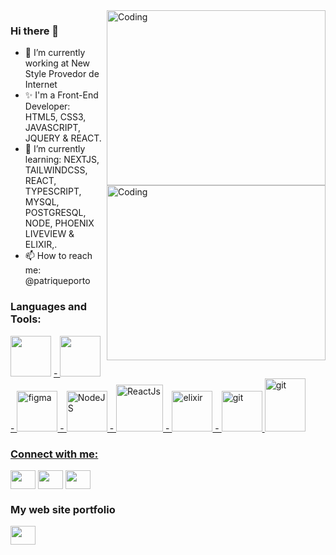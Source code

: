 <img align="right" alt="Coding" width="350" height="280" src="https://res.cloudinary.com/practicaldev/image/fetch/s--_AGrXPbv--/c_limit%2Cf_auto%2Cfl_progressive%2Cq_66%2Cw_880/https://res.cloudinary.com/practicaldev/image/fetch/s--sNXjzc6P--/c_limit%252Cf_auto%252Cfl_progressive%252Cq_66%252Cw_880/https://media1.tenor.com/images/0c34272909ee2a4db5606a014082312b/tenor.gif%253Fitemid%253D15828752">



### Hi there 👋

<img align="right" alt="Coding" width="350" height="280" src="https://raw.githubusercontent.com/MartinHeinz/MartinHeinz/master/wave.gif">

- 🔭 I’m currently working at New Style Provedor de Internet
- ✨ I'm a  Front-End Developer: HTML5, CSS3, JAVASCRIPT, JQUERY & REACT. 
- 🌱 I’m currently learning: NEXTJS, TAILWINDCSS, REACT, TYPESCRIPT, MYSQL, POSTGRESQL, NODE, PHOENIX LIVEVIEW & ELIXIR,.
- 📫 How to reach me: @patriqueporto

<h3 align="left">Languages and Tools:</h3>
<p align="left">  
<img src="https://upload.wikimedia.org/wikipedia/commons/thumb/6/61/HTML5_logo_and_wordmark.svg/1024px-HTML5_logo_and_wordmark.svg.png" width="65" height="65"/> </a> 
<a href="https://dev.w3.org/html5/spec-LC/" target="_blank"> - <a height="40"/> </a>
<a href="https://www.w3schools.com/css/" target="_blank"> <img src="https://cdn.pixabay.com/photo/2017/08/05/11/16/logo-2582747_960_720.png" width="65" height="65"/> - </a> 
<a href="https://developer.mozilla.org/pt-BR/docs/Web/JavaScript" target="_blank"> <img src="https://cdn.pixabay.com/photo/2015/04/23/17/41/javascript-736400_960_720.png" alt="figma" width="65" height="65"/> - </a> 
 <a href="https://nodejs.org/en" target="_blank"> <img src="https://upload.wikimedia.org/wikipedia/commons/thumb/d/d9/Node.js_logo.svg/1920px-Node.js_logo.svg.png" alt="NodeJS" width="65" height="65"/> - </a> 
<a href="https://react.dev" target="_blank"> <img src="https://upload.wikimedia.org/wikipedia/commons/a/a7/React-icon.svg" alt="ReactJs" width="75" height="75"/> - </a>
<a href="https://www.phoenixframework.org/" target="_blank"> <img src="https://www.aworldforus.com/wp-content/uploads/2022/05/phoenix-elixir.jpg" alt="elixir" width="65" height="65"/> - </a> 
<a href="https://git-scm.com/" target="_blank"> <img src="https://www.vectorlogo.zone/logos/git-scm/git-scm-icon.svg" alt="git" width="65" height="65"/> </a> <a href="https://www.w3.org/html/" target="_blank"> </a> 
<a href="https://tailwindcss.com/" target="_blank"> <img src="https://www.vectorlogo.zone/logos/tailwindcss/tailwindcss-ar21.svg" alt="git" width="65" height="85"/> </a> 
 <a href="https://www.w3.org/html/" target="_blank"> </p>

<h3 align="left">Connect with me:</h3>
<p align="left">
<a href="https://www.facebook.com/patrique.porto/" target="#"><img align="center" src="https://cdn-icons-png.flaticon.com/512/5968/5968764.png" alt="" height="30" width="40"/></a>
<a href="https://www.linkedin.com/in/patrique-pereira-porto-82b76610a/"" target="#"><img align="center" src="https://cdn-icons-png.flaticon.com/512/145/145807.png" alt="" height="30" width="40" /></a>
<a href="https://www.instagram.com/patriqueporto/" target="#"><img align="center" src="https://cdn-icons-png.flaticon.com/512/3955/3955024.png" alt="" height="30" width="40" /></a>
</p>

<h3 align="left">My web site portfolio</h3>
<p align="left">
<a href="https://portfolio-patrique-porto.vercel.app/" target="#"><img align="center" src="https://cdn-icons-png.flaticon.com/512/1084/1084269.png" alt="" height="30" width="40"/></a>
</p>
